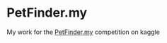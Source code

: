 # PetFinder.my

My work for the [PetFinder.my](https://www.kaggle.com/c/petfinder-adoption-prediction) competition on kaggle 
